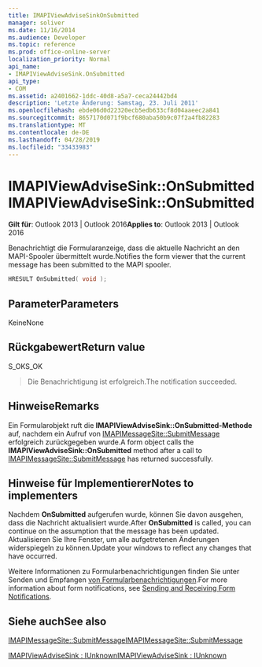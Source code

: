 ```yaml
---
title: IMAPIViewAdviseSinkOnSubmitted
manager: soliver
ms.date: 11/16/2014
ms.audience: Developer
ms.topic: reference
ms.prod: office-online-server
localization_priority: Normal
api_name:
- IMAPIViewAdviseSink.OnSubmitted
api_type:
- COM
ms.assetid: a2401662-1ddc-40d8-a5a7-ceca24442bd4
description: 'Letzte Änderung: Samstag, 23. Juli 2011'
ms.openlocfilehash: ebde06d0d22320ecb5edb633cf8d04aaeec2a841
ms.sourcegitcommit: 8657170d071f9bcf680aba50b9c07f2a4fb82283
ms.translationtype: MT
ms.contentlocale: de-DE
ms.lasthandoff: 04/28/2019
ms.locfileid: "33433983"
---
```

# <a name="imapiviewadvisesinkonsubmitted"></a><span data-ttu-id="c3418-103">IMAPIViewAdviseSink::OnSubmitted</span><span class="sxs-lookup"><span data-stu-id="c3418-103">IMAPIViewAdviseSink::OnSubmitted</span></span>

  
  
<span data-ttu-id="c3418-104">**Gilt für**: Outlook 2013 | Outlook 2016</span><span class="sxs-lookup"><span data-stu-id="c3418-104">**Applies to**: Outlook 2013 | Outlook 2016</span></span> 
  
<span data-ttu-id="c3418-105">Benachrichtigt die Formularanzeige, dass die aktuelle Nachricht an den MAPI-Spooler übermittelt wurde.</span><span class="sxs-lookup"><span data-stu-id="c3418-105">Notifies the form viewer that the current message has been submitted to the MAPI spooler.</span></span>
  
```cpp
HRESULT OnSubmitted( void );
```

## <a name="parameters"></a><span data-ttu-id="c3418-106">Parameter</span><span class="sxs-lookup"><span data-stu-id="c3418-106">Parameters</span></span>

<span data-ttu-id="c3418-107">Keine</span><span class="sxs-lookup"><span data-stu-id="c3418-107">None</span></span>
  
## <a name="return-value"></a><span data-ttu-id="c3418-108">Rückgabewert</span><span class="sxs-lookup"><span data-stu-id="c3418-108">Return value</span></span>

<span data-ttu-id="c3418-109">S_OK</span><span class="sxs-lookup"><span data-stu-id="c3418-109">S_OK</span></span> 
  
> <span data-ttu-id="c3418-110">Die Benachrichtigung ist erfolgreich.</span><span class="sxs-lookup"><span data-stu-id="c3418-110">The notification succeeded.</span></span>
    
## <a name="remarks"></a><span data-ttu-id="c3418-111">Hinweise</span><span class="sxs-lookup"><span data-stu-id="c3418-111">Remarks</span></span>

<span data-ttu-id="c3418-112">Ein Formularobjekt ruft die **IMAPIViewAdviseSink::OnSubmitted-Methode** auf, nachdem ein Aufruf von [IMAPIMessageSite::SubmitMessage](imapimessagesite-submitmessage.md) erfolgreich zurückgegeben wurde.</span><span class="sxs-lookup"><span data-stu-id="c3418-112">A form object calls the **IMAPIViewAdviseSink::OnSubmitted** method after a call to [IMAPIMessageSite::SubmitMessage](imapimessagesite-submitmessage.md) has returned successfully.</span></span> 
  
## <a name="notes-to-implementers"></a><span data-ttu-id="c3418-113">Hinweise für Implementierer</span><span class="sxs-lookup"><span data-stu-id="c3418-113">Notes to implementers</span></span>

<span data-ttu-id="c3418-114">Nachdem **OnSubmitted** aufgerufen wurde, können Sie davon ausgehen, dass die Nachricht aktualisiert wurde.</span><span class="sxs-lookup"><span data-stu-id="c3418-114">After **OnSubmitted** is called, you can continue on the assumption that the message has been updated.</span></span> <span data-ttu-id="c3418-115">Aktualisieren Sie Ihre Fenster, um alle aufgetretenen Änderungen widerspiegeln zu können.</span><span class="sxs-lookup"><span data-stu-id="c3418-115">Update your windows to reflect any changes that have occurred.</span></span> 
  
<span data-ttu-id="c3418-116">Weitere Informationen zu Formularbenachrichtigungen finden Sie unter Senden und Empfangen [von Formularbenachrichtigungen](sending-and-receiving-form-notifications.md).</span><span class="sxs-lookup"><span data-stu-id="c3418-116">For more information about form notifications, see [Sending and Receiving Form Notifications](sending-and-receiving-form-notifications.md).</span></span>
  
## <a name="see-also"></a><span data-ttu-id="c3418-117">Siehe auch</span><span class="sxs-lookup"><span data-stu-id="c3418-117">See also</span></span>



[<span data-ttu-id="c3418-118">IMAPIMessageSite::SubmitMessage</span><span class="sxs-lookup"><span data-stu-id="c3418-118">IMAPIMessageSite::SubmitMessage</span></span>](imapimessagesite-submitmessage.md)
  
[<span data-ttu-id="c3418-119">IMAPIViewAdviseSink : IUnknown</span><span class="sxs-lookup"><span data-stu-id="c3418-119">IMAPIViewAdviseSink : IUnknown</span></span>](imapiviewadvisesinkiunknown.md)

